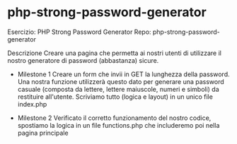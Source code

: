# php-strong-password-generator

Esercizio: PHP Strong Password Generator
Repo: php-strong-password-generator

Descrizione
Creare una pagina che permetta ai nostri utenti di utilizzare il nostro generatore di password (abbastanza) sicure.

- Milestone 1
    Creare un form che invii in GET la lunghezza della password. Una nostra funzione utilizzerà questo dato per generare una password casuale (composta da lettere, lettere maiuscole, numeri e simboli) da restituire all'utente.
    Scriviamo tutto (logica e layout) in un unico file index.php
    
- Milestone 2
    Verificato il corretto funzionamento del nostro codice, spostiamo la logica in un file functions.php che includeremo poi nella pagina principale

<!-- 
Bonus

- Milestone 3 (BONUS)
    Invece di visualizzare la password nella index, effettuare un redirect ad una pagina dedicata che tramite $_SESSION recupererà la password da mostrare all'utente.

- Milestone 4 (BONUS)
    Gestire ulteriori parametri per la password: quali caratteri usare fra numeri, lettere e simboli. Possono essere scelti singolarmente (es. solo numeri) oppure possono essere combinati fra loro (es. numeri e simboli, oppure tutti e tre insieme).
    Dare all'utente anche la possibilità di permettere o meno la ripetizione di caratteri uguali. 
-->
